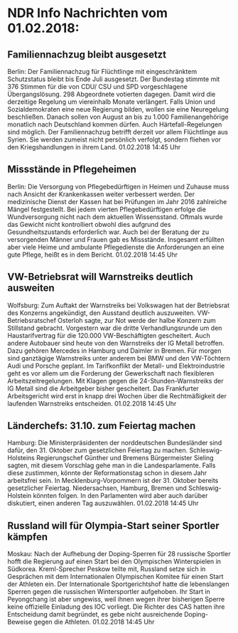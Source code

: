 # NDR Info Nachrichten vom 01.02.2018:


## Familiennachzug bleibt ausgesetzt
Berlin: Der Familiennachzug für Flüchtlinge mit eingeschränktem Schutzstatus bleibt bis Ende Juli ausgesetzt. Der Bundestag stimmte mit 376 Stimmen für die von CDU/ CSU und SPD vorgeschlagene Übergangslösung. 298 Abgeordnete votierten dagegen. Damit wird die derzeitige Regelung um viereinhalb Monate verlängert. Falls Union und Sozialdemokraten eine neue Regierung bilden, wollen sie eine Neuregelung beschließen. Danach sollen von August an bis zu 1.000 Familienangehörige monatlich nach Deutschland kommen dürfen. Auch Härtefall-Regelungen sind möglich. Der Familiennachzug betrifft derzeit vor allem Flüchtlinge aus Syrien. Sie werden zumeist nicht persönlich verfolgt, sondern fliehen vor den Kriegshandlungen in ihrem Land. 01.02.2018 14:45 Uhr 

## Missstände in Pflegeheimen
Berlin:	Die Versorgung von Pflegebedürftigen in Heimen und Zuhause muss nach Ansicht der Krankenkassen weiter verbessert werden. Der medizinische Dienst der Kassen hat bei Prüfungen im Jahr 2016 zahlreiche Mängel festgestellt. Bei jedem vierten Pflegebedürftigen erfolge die Wundversorgung nicht nach dem aktuellen Wissensstand. Oftmals wurde das Gewicht nicht kontrolliert obwohl dies aufgrund des Gesundheitszustands erforderlich war. Auch bei der Beratung der zu versorgenden Männer und Frauen gab es Missstände. Insgesamt erfüllten aber viele Heime und ambulante Pflegedienste die Anforderungen an eine gute Pflege, heißt es in dem Bericht. 01.02.2018 14:45 Uhr 

## VW-Betriebsrat will Warnstreiks deutlich ausweiten
Wolfsburg: Zum Auftakt der Warnstreiks bei Volkswagen hat der Betriebsrat des Konzerns angekündigt, den Ausstand deutlich auszuweiten. VW-Betriebsratschef Osterloh sagte, zur Not werde der halbe Konzern zum Stillstand gebracht. Vorgestern war die dritte Verhandlungsrunde um den Haustarifvertrag für die 120.000 VW-Beschäftigten gescheitert. Auch andere Autobauer sind heute von den Warnstreiks der IG Metall betroffen. Dazu gehören Mercedes in Hamburg und Daimler in Bremen. Für morgen sind ganztägige Warnstreiks unter anderem bei BMW und den VW-Töchtern Audi und Porsche geplant. Im Tarifkonflikt der Metall- und Elektroindustrie geht es vor allem um die Forderung der Gewerkschaft nach flexibleren Arbeitszeitregelungen. Mit Klagen gegen die 24-Stunden-Warnstreiks der IG Metall sind die Arbeitgeber bisher gescheitert. Das Frankfurter Arbeitsgericht wird erst in knapp drei Wochen über die Rechtmäßigkeit der laufenden Warnstreiks entscheiden. 01.02.2018 14:45 Uhr 

## Länderchefs: 31.10. zum Feiertag machen
Hamburg: Die Ministerpräsidenten der norddeutschen Bundesländer sind dafür, den 31. Oktober zum gesetzlichen Feiertag zu machen. Schleswig-Holsteins Regierungschef Günther und Bremens Bürgermeister Sieling sagten, mit diesem Vorschlag gehe man in die Landesparlamente. Falls diese zustimmen, könnte der Reformationstag schon in diesem Jahr arbeitsfrei sein. In Mecklenburg-Vorpommern ist der 31. Oktober bereits gesetzlicher Feiertag. Niedersachsen, Hamburg, Bremen und Schleswig-Holstein könnten folgen. In den Parlamenten wird aber auch darüber diskutiert, einen anderen Tag auszuwählen. 01.02.2018 14:45 Uhr 

## Russland will für Olympia-Start seiner Sportler kämpfen
Moskau: Nach der Aufhebung der Doping-Sperren für 28 russische Sportler hofft die Regierung auf einen Start bei den Olympischen Winterspielen in Südkorea. Kreml-Sprecher Peskow teilte mit, Russland setze sich in Gesprächen mit dem Internationalen Olympischen Komitee  für einen Start der Athleten ein. Der Internationale Sportgerichtshof hatte die lebenslangen Sperren gegen die russischen Wintersportler aufgehoben. Ihr Start in Peyongchang ist aber ungewiss, weil ihnen wegen ihrer bisherigen Sperre keine offizielle Einladung des IOC vorliegt. Die Richter des CAS hatten ihre Entscheidung damit begründet, es gebe nicht ausreichende Doping-Beweise gegen die Athleten. 01.02.2018 14:45 Uhr 
